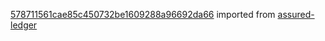 [578711561cae85c450732be1609288a96692da66](https://github.com/insolar/assured-ledger/commit/578711561cae85c450732be1609288a96692da66) imported from [assured-ledger](https://github.com/insolar/assured-ledger)
